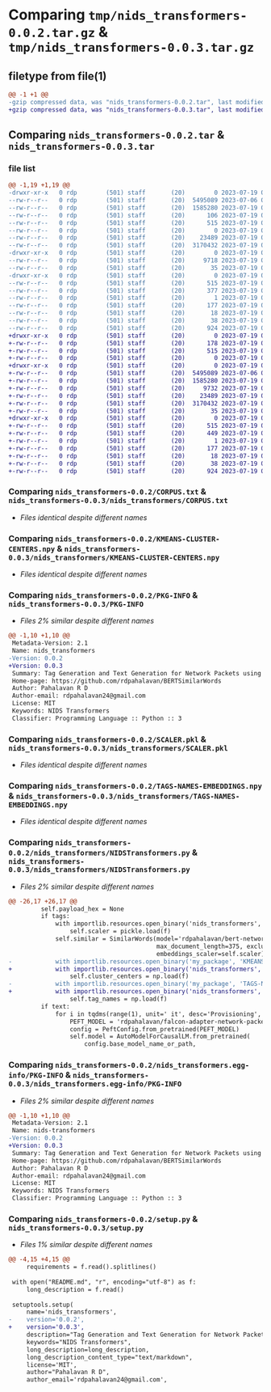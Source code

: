 # Comparing `tmp/nids_transformers-0.0.2.tar.gz` & `tmp/nids_transformers-0.0.3.tar.gz`

## filetype from file(1)

```diff
@@ -1 +1 @@
-gzip compressed data, was "nids_transformers-0.0.2.tar", last modified: Wed Jul 19 01:41:46 2023, max compression
+gzip compressed data, was "nids_transformers-0.0.3.tar", last modified: Wed Jul 19 01:48:09 2023, max compression
```

## Comparing `nids_transformers-0.0.2.tar` & `nids_transformers-0.0.3.tar`

### file list

```diff
@@ -1,19 +1,19 @@
-drwxr-xr-x   0 rdp        (501) staff       (20)        0 2023-07-19 01:41:46.349203 nids_transformers-0.0.2/
--rw-r--r--   0 rdp        (501) staff       (20)  5495089 2023-07-06 03:59:04.000000 nids_transformers-0.0.2/CORPUS.txt
--rw-r--r--   0 rdp        (501) staff       (20)  1585280 2023-07-19 01:16:55.000000 nids_transformers-0.0.2/KMEANS-CLUSTER-CENTERS.npy
--rw-r--r--   0 rdp        (501) staff       (20)      106 2023-07-19 01:27:32.000000 nids_transformers-0.0.2/MANIFEST.in
--rw-r--r--   0 rdp        (501) staff       (20)      515 2023-07-19 01:41:46.348790 nids_transformers-0.0.2/PKG-INFO
--rw-r--r--   0 rdp        (501) staff       (20)        0 2023-07-19 01:11:31.000000 nids_transformers-0.0.2/README.md
--rw-r--r--   0 rdp        (501) staff       (20)    23489 2023-07-19 01:14:48.000000 nids_transformers-0.0.2/SCALER.pkl
--rw-r--r--   0 rdp        (501) staff       (20)  3170432 2023-07-19 01:17:11.000000 nids_transformers-0.0.2/TAGS-NAMES-EMBEDDINGS.npy
-drwxr-xr-x   0 rdp        (501) staff       (20)        0 2023-07-19 01:41:46.347542 nids_transformers-0.0.2/nids_transformers/
--rw-r--r--   0 rdp        (501) staff       (20)     9718 2023-07-19 01:40:10.000000 nids_transformers-0.0.2/nids_transformers/NIDSTransformers.py
--rw-r--r--   0 rdp        (501) staff       (20)       35 2023-07-19 00:52:36.000000 nids_transformers-0.0.2/nids_transformers/__init__.py
-drwxr-xr-x   0 rdp        (501) staff       (20)        0 2023-07-19 01:41:46.348470 nids_transformers-0.0.2/nids_transformers.egg-info/
--rw-r--r--   0 rdp        (501) staff       (20)      515 2023-07-19 01:41:46.000000 nids_transformers-0.0.2/nids_transformers.egg-info/PKG-INFO
--rw-r--r--   0 rdp        (501) staff       (20)      377 2023-07-19 01:41:46.000000 nids_transformers-0.0.2/nids_transformers.egg-info/SOURCES.txt
--rw-r--r--   0 rdp        (501) staff       (20)        1 2023-07-19 01:41:46.000000 nids_transformers-0.0.2/nids_transformers.egg-info/dependency_links.txt
--rw-r--r--   0 rdp        (501) staff       (20)      177 2023-07-19 01:41:46.000000 nids_transformers-0.0.2/nids_transformers.egg-info/requires.txt
--rw-r--r--   0 rdp        (501) staff       (20)       18 2023-07-19 01:41:46.000000 nids_transformers-0.0.2/nids_transformers.egg-info/top_level.txt
--rw-r--r--   0 rdp        (501) staff       (20)       38 2023-07-19 01:41:46.349288 nids_transformers-0.0.2/setup.cfg
--rw-r--r--   0 rdp        (501) staff       (20)      924 2023-07-19 01:41:33.000000 nids_transformers-0.0.2/setup.py
+drwxr-xr-x   0 rdp        (501) staff       (20)        0 2023-07-19 01:48:09.613029 nids_transformers-0.0.3/
+-rw-r--r--   0 rdp        (501) staff       (20)      178 2023-07-19 01:47:15.000000 nids_transformers-0.0.3/MANIFEST.in
+-rw-r--r--   0 rdp        (501) staff       (20)      515 2023-07-19 01:48:09.612753 nids_transformers-0.0.3/PKG-INFO
+-rw-r--r--   0 rdp        (501) staff       (20)        0 2023-07-19 01:11:31.000000 nids_transformers-0.0.3/README.md
+drwxr-xr-x   0 rdp        (501) staff       (20)        0 2023-07-19 01:48:09.611562 nids_transformers-0.0.3/nids_transformers/
+-rw-r--r--   0 rdp        (501) staff       (20)  5495089 2023-07-06 03:59:04.000000 nids_transformers-0.0.3/nids_transformers/CORPUS.txt
+-rw-r--r--   0 rdp        (501) staff       (20)  1585280 2023-07-19 01:16:55.000000 nids_transformers-0.0.3/nids_transformers/KMEANS-CLUSTER-CENTERS.npy
+-rw-r--r--   0 rdp        (501) staff       (20)     9732 2023-07-19 01:43:29.000000 nids_transformers-0.0.3/nids_transformers/NIDSTransformers.py
+-rw-r--r--   0 rdp        (501) staff       (20)    23489 2023-07-19 01:14:48.000000 nids_transformers-0.0.3/nids_transformers/SCALER.pkl
+-rw-r--r--   0 rdp        (501) staff       (20)  3170432 2023-07-19 01:17:11.000000 nids_transformers-0.0.3/nids_transformers/TAGS-NAMES-EMBEDDINGS.npy
+-rw-r--r--   0 rdp        (501) staff       (20)       35 2023-07-19 00:52:36.000000 nids_transformers-0.0.3/nids_transformers/__init__.py
+drwxr-xr-x   0 rdp        (501) staff       (20)        0 2023-07-19 01:48:09.612515 nids_transformers-0.0.3/nids_transformers.egg-info/
+-rw-r--r--   0 rdp        (501) staff       (20)      515 2023-07-19 01:48:09.000000 nids_transformers-0.0.3/nids_transformers.egg-info/PKG-INFO
+-rw-r--r--   0 rdp        (501) staff       (20)      449 2023-07-19 01:48:09.000000 nids_transformers-0.0.3/nids_transformers.egg-info/SOURCES.txt
+-rw-r--r--   0 rdp        (501) staff       (20)        1 2023-07-19 01:48:09.000000 nids_transformers-0.0.3/nids_transformers.egg-info/dependency_links.txt
+-rw-r--r--   0 rdp        (501) staff       (20)      177 2023-07-19 01:48:09.000000 nids_transformers-0.0.3/nids_transformers.egg-info/requires.txt
+-rw-r--r--   0 rdp        (501) staff       (20)       18 2023-07-19 01:48:09.000000 nids_transformers-0.0.3/nids_transformers.egg-info/top_level.txt
+-rw-r--r--   0 rdp        (501) staff       (20)       38 2023-07-19 01:48:09.613082 nids_transformers-0.0.3/setup.cfg
+-rw-r--r--   0 rdp        (501) staff       (20)      924 2023-07-19 01:47:49.000000 nids_transformers-0.0.3/setup.py
```

### Comparing `nids_transformers-0.0.2/CORPUS.txt` & `nids_transformers-0.0.3/nids_transformers/CORPUS.txt`

 * *Files identical despite different names*

### Comparing `nids_transformers-0.0.2/KMEANS-CLUSTER-CENTERS.npy` & `nids_transformers-0.0.3/nids_transformers/KMEANS-CLUSTER-CENTERS.npy`

 * *Files identical despite different names*

### Comparing `nids_transformers-0.0.2/PKG-INFO` & `nids_transformers-0.0.3/PKG-INFO`

 * *Files 2% similar despite different names*

```diff
@@ -1,10 +1,10 @@
 Metadata-Version: 2.1
 Name: nids_transformers
-Version: 0.0.2
+Version: 0.0.3
 Summary: Tag Generation and Text Generation for Network Packets using Transformers
 Home-page: https://github.com/rdpahalavan/BERTSimilarWords
 Author: Pahalavan R D
 Author-email: rdpahalavan24@gmail.com
 License: MIT
 Keywords: NIDS Transformers
 Classifier: Programming Language :: Python :: 3
```

### Comparing `nids_transformers-0.0.2/SCALER.pkl` & `nids_transformers-0.0.3/nids_transformers/SCALER.pkl`

 * *Files identical despite different names*

### Comparing `nids_transformers-0.0.2/TAGS-NAMES-EMBEDDINGS.npy` & `nids_transformers-0.0.3/nids_transformers/TAGS-NAMES-EMBEDDINGS.npy`

 * *Files identical despite different names*

### Comparing `nids_transformers-0.0.2/nids_transformers/NIDSTransformers.py` & `nids_transformers-0.0.3/nids_transformers/NIDSTransformers.py`

 * *Files 2% similar despite different names*

```diff
@@ -26,17 +26,17 @@
         self.payload_hex = None
         if tags:
             with importlib.resources.open_binary('nids_transformers', 'SCALER.pkl') as f:
                 self.scaler = pickle.load(f)
             self.similar = SimilarWords(model='rdpahalavan/bert-network-packet-flow-header-payload',
                                         max_document_length=375, exclude_stopwords=['dos'],
                                         embeddings_scaler=self.scaler).load_dataset(dataset_path=importlib.resources.open_text('nids_transformers', 'CORPUS.txt'))
-            with importlib.resources.open_binary('my_package', 'KMEANS-CLUSTER-CENTERS.npy') as f:
+            with importlib.resources.open_binary('nids_transformers', 'KMEANS-CLUSTER-CENTERS.npy') as f:
                 self.cluster_centers = np.load(f)
-            with importlib.resources.open_binary('my_package', 'TAGS-NAMES-EMBEDDINGS.npy') as f:
+            with importlib.resources.open_binary('nids_transformers', 'TAGS-NAMES-EMBEDDINGS.npy') as f:
                 self.tag_names = np.load(f)
         if text:
             for i in tqdms(range(1), unit=' it', desc='Provisioning', postfix='Text Generation Model'):
                 PEFT_MODEL = 'rdpahalavan/falcon-adapter-network-packet'
                 config = PeftConfig.from_pretrained(PEFT_MODEL)
                 self.model = AutoModelForCausalLM.from_pretrained(
                     config.base_model_name_or_path,
```

### Comparing `nids_transformers-0.0.2/nids_transformers.egg-info/PKG-INFO` & `nids_transformers-0.0.3/nids_transformers.egg-info/PKG-INFO`

 * *Files 2% similar despite different names*

```diff
@@ -1,10 +1,10 @@
 Metadata-Version: 2.1
 Name: nids-transformers
-Version: 0.0.2
+Version: 0.0.3
 Summary: Tag Generation and Text Generation for Network Packets using Transformers
 Home-page: https://github.com/rdpahalavan/BERTSimilarWords
 Author: Pahalavan R D
 Author-email: rdpahalavan24@gmail.com
 License: MIT
 Keywords: NIDS Transformers
 Classifier: Programming Language :: Python :: 3
```

### Comparing `nids_transformers-0.0.2/setup.py` & `nids_transformers-0.0.3/setup.py`

 * *Files 1% similar despite different names*

```diff
@@ -4,15 +4,15 @@
     requirements = f.read().splitlines()
 
 with open("README.md", "r", encoding="utf-8") as f:
     long_description = f.read()
 
 setuptools.setup(
     name='nids_transformers',
-    version='0.0.2',
+    version='0.0.3',
     description="Tag Generation and Text Generation for Network Packets using Transformers",
     keywords="NIDS Transformers",
     long_description=long_description,
     long_description_content_type="text/markdown",
     license='MIT',
     author="Pahalavan R D",
     author_email='rdpahalavan24@gmail.com',
```

